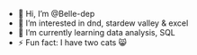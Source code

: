 - 👋 Hi, I’m @Belle-dep
- 👀 I’m interested in dnd, stardew valley & excel
- 🌱 I’m currently learning data analysis, SQL
- ⚡ Fun fact: I have two cats 😸

<!---
Belle-dep/Belle-dep is a ✨ special ✨ repository because its `README.md` (this file) appears on your GitHub profile.
You can click the Preview link to take a look at your changes.
--->
